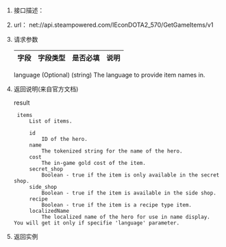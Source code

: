 ##
1.  接口描述：

2. url： net://api.steampowered.com/IEconDOTA2_570/GetGameItems/v1

3. 请求参数

    | 字段         | 字段类型 | 是否必填 | 说明   |
    | ---------- | ---- | ---- | ---- |
    
    language (Optional) (string)
        The language to provide item names in.
    

4. 返回说明(来自官方文档)

    result
    
        items
            List of items.
    
            id
                ID of the hero.
            name
                The tokenized string for the name of the hero.
            cost
                The in-game gold cost of the item.
            secret_shop
                Boolean - true if the item is only available in the secret shop.
            side_shop
                Boolean - true if the item is available in the side shop.
            recipe
                Boolean - true if the item is a recipe type item.
            localizedName
                The localized name of the hero for use in name display. You will get it only if specifie 'language' parameter.



5. 返回实例